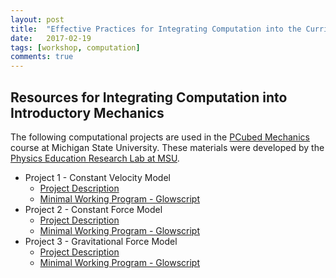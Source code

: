 ```yaml
---
layout: post
title:  "Effective Practices for Integrating Computation into the Curriculum"
date:   2017-02-19
tags: [workshop, computation]
comments: true
---
```


## Resources for Integrating Computation into Introductory Mechanics

The following computational projects are used in the [PCubed Mechanics](http://pcubed.pa.msu.edu) course at Michigan State University. These materials were developed by the [Physics Education Research Lab at MSU](http://perl.pa.msu.edu).

* Project 1 - Constant Velocity Model
  * [Project Description](http://p3server.pa.msu.edu/coursewiki/doku.php?id=course_planning:183_projects:s17_project_1)
  * [Minimal Working Program - Glowscript](http://www.glowscript.org/#/user/caballeroatmsu/folder/PCubedMechanics/program/Voyager)
* Project 2 - Constant Force Model
  * [Project Description](http://p3server.pa.msu.edu/coursewiki/doku.php?id=course_planning:183_projects:s17_project_2)
  * [Minimal Working Program - Glowscript](http://www.glowscript.org/#/user/caballeroatmsu/folder/PCubedMechanics/program/Hovercraft)
* Project 3 - Gravitational Force Model
  * [Project Description](http://p3server.pa.msu.edu/coursewiki/doku.php?id=course_planning:183_projects:s17_project_3)
  * [Minimal Working Program - Glowscript](http://www.glowscript.org/#/user/caballeroatmsu/folder/PCubedMechanics/program/GeostationaryOrbit)
